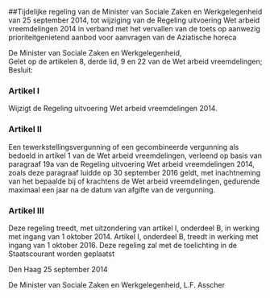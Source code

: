 <meta http-equiv='Content-Type' content='text/html; charset=utf-8' />

##Tijdelijke regeling van de Minister van Sociale Zaken en Werkgelegenheid van 25 september 2014, tot wijziging van de Regeling uitvoering Wet arbeid vreemdelingen 2014 in verband met het vervallen van de toets op aanwezig prioriteitgenietend aanbod voor aanvragen van de Aziatische horeca

De Minister van Sociale Zaken en Werkgelegenheid,  
Gelet op de artikelen 8, derde lid, 9 en 22 van de Wet arbeid vreemdelingen;
Besluit:    

### Artikel  I  

Wijzigt de Regeling uitvoering Wet arbeid vreemdelingen 2014. 

### Artikel  II  

Een tewerkstellingsvergunning of een gecombineerde vergunning als bedoeld in artikel 1 van de Wet arbeid vreemdelingen, verleend op basis van paragraaf 19a van de Regeling uitvoering Wet arbeid vreemdelingen 2014, zoals deze paragraaf luidde op 30 september 2016 geldt, met inachtneming van het bepaalde bij of krachtens de Wet arbeid vreemdelingen, gedurende maximaal een jaar na de datum van afgifte van de vergunning. 

### Artikel  III  

Deze regeling treedt, met uitzondering van artikel I, onderdeel B, in werking met ingang van 1 oktober 2014. Artikel I, onderdeel B, treedt in werking met ingang van 1 oktober 2016. 
Deze regeling zal met de toelichting in de Staatscourant worden geplaatst   

Den Haag 
25 september 2014   

De 
Minister van Sociale Zaken en Werkgelegenheid, 
L.F. Asscher     
